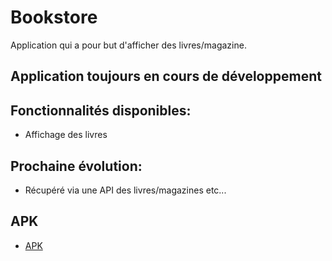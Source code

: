 # Bookstore

Application qui a pour but d'afficher des livres/magazine.

## Application toujours en cours de développement

## Fonctionnalités disponibles:

* Affichage des livres

## Prochaine évolution:

* Récupéré  via une API des livres/magazines etc...



## APK

* [APK](https://github.com/damiencot/Bookstore/releases)


